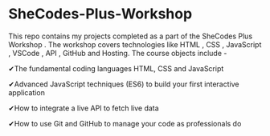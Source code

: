 # SheCodes-Plus-Workshop
This repo contains my projects completed as a part of the SheCodes Plus Workshop . The workshop covers technologies like HTML , CSS , JavaScript , VSCode , API , GitHub and Hosting. 
The course objects include - 

✔The fundamental coding languages HTML, CSS and JavaScript

✔Advanced JavaScript techniques (ES6) to build your first interactive application

✔How to integrate a live API to fetch live data

✔How to use Git and GitHub to manage your code as professionals do

